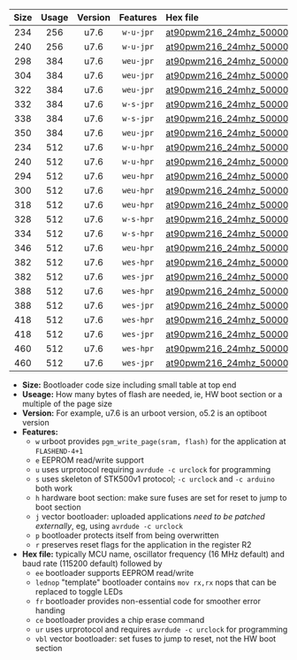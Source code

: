 |Size|Usage|Version|Features|Hex file|
|:-:|:-:|:-:|:-:|:--|
|234|256|u7.6|`w-u-jpr`|[at90pwm216_24mhz_500000bps_ur_vbl.hex](https://raw.githubusercontent.com/stefanrueger/urboot/main/at90pwm216_24mhz_500000bps_ur_vbl.hex)|
|240|256|u7.6|`w-u-jpr`|[at90pwm216_24mhz_500000bps_lednop_ur_vbl.hex](https://raw.githubusercontent.com/stefanrueger/urboot/main/at90pwm216_24mhz_500000bps_lednop_ur_vbl.hex)|
|298|384|u7.6|`weu-jpr`|[at90pwm216_24mhz_500000bps_ee_ur_vbl.hex](https://raw.githubusercontent.com/stefanrueger/urboot/main/at90pwm216_24mhz_500000bps_ee_ur_vbl.hex)|
|304|384|u7.6|`weu-jpr`|[at90pwm216_24mhz_500000bps_ee_lednop_ur_vbl.hex](https://raw.githubusercontent.com/stefanrueger/urboot/main/at90pwm216_24mhz_500000bps_ee_lednop_ur_vbl.hex)|
|322|384|u7.6|`weu-jpr`|[at90pwm216_24mhz_500000bps_ee_lednop_fr_ur_vbl.hex](https://raw.githubusercontent.com/stefanrueger/urboot/main/at90pwm216_24mhz_500000bps_ee_lednop_fr_ur_vbl.hex)|
|332|384|u7.6|`w-s-jpr`|[at90pwm216_24mhz_500000bps_vbl.hex](https://raw.githubusercontent.com/stefanrueger/urboot/main/at90pwm216_24mhz_500000bps_vbl.hex)|
|338|384|u7.6|`w-s-jpr`|[at90pwm216_24mhz_500000bps_lednop_vbl.hex](https://raw.githubusercontent.com/stefanrueger/urboot/main/at90pwm216_24mhz_500000bps_lednop_vbl.hex)|
|350|384|u7.6|`weu-jpr`|[at90pwm216_24mhz_500000bps_ee_lednop_fr_ce_ur_vbl.hex](https://raw.githubusercontent.com/stefanrueger/urboot/main/at90pwm216_24mhz_500000bps_ee_lednop_fr_ce_ur_vbl.hex)|
|234|512|u7.6|`w-u-hpr`|[at90pwm216_24mhz_500000bps_ur.hex](https://raw.githubusercontent.com/stefanrueger/urboot/main/at90pwm216_24mhz_500000bps_ur.hex)|
|240|512|u7.6|`w-u-hpr`|[at90pwm216_24mhz_500000bps_lednop_ur.hex](https://raw.githubusercontent.com/stefanrueger/urboot/main/at90pwm216_24mhz_500000bps_lednop_ur.hex)|
|294|512|u7.6|`weu-hpr`|[at90pwm216_24mhz_500000bps_ee_ur.hex](https://raw.githubusercontent.com/stefanrueger/urboot/main/at90pwm216_24mhz_500000bps_ee_ur.hex)|
|300|512|u7.6|`weu-hpr`|[at90pwm216_24mhz_500000bps_ee_lednop_ur.hex](https://raw.githubusercontent.com/stefanrueger/urboot/main/at90pwm216_24mhz_500000bps_ee_lednop_ur.hex)|
|318|512|u7.6|`weu-hpr`|[at90pwm216_24mhz_500000bps_ee_lednop_fr_ur.hex](https://raw.githubusercontent.com/stefanrueger/urboot/main/at90pwm216_24mhz_500000bps_ee_lednop_fr_ur.hex)|
|328|512|u7.6|`w-s-hpr`|[at90pwm216_24mhz_500000bps.hex](https://raw.githubusercontent.com/stefanrueger/urboot/main/at90pwm216_24mhz_500000bps.hex)|
|334|512|u7.6|`w-s-hpr`|[at90pwm216_24mhz_500000bps_lednop.hex](https://raw.githubusercontent.com/stefanrueger/urboot/main/at90pwm216_24mhz_500000bps_lednop.hex)|
|346|512|u7.6|`weu-hpr`|[at90pwm216_24mhz_500000bps_ee_lednop_fr_ce_ur.hex](https://raw.githubusercontent.com/stefanrueger/urboot/main/at90pwm216_24mhz_500000bps_ee_lednop_fr_ce_ur.hex)|
|382|512|u7.6|`wes-hpr`|[at90pwm216_24mhz_500000bps_ee.hex](https://raw.githubusercontent.com/stefanrueger/urboot/main/at90pwm216_24mhz_500000bps_ee.hex)|
|382|512|u7.6|`wes-jpr`|[at90pwm216_24mhz_500000bps_ee_vbl.hex](https://raw.githubusercontent.com/stefanrueger/urboot/main/at90pwm216_24mhz_500000bps_ee_vbl.hex)|
|388|512|u7.6|`wes-hpr`|[at90pwm216_24mhz_500000bps_ee_lednop.hex](https://raw.githubusercontent.com/stefanrueger/urboot/main/at90pwm216_24mhz_500000bps_ee_lednop.hex)|
|388|512|u7.6|`wes-jpr`|[at90pwm216_24mhz_500000bps_ee_lednop_vbl.hex](https://raw.githubusercontent.com/stefanrueger/urboot/main/at90pwm216_24mhz_500000bps_ee_lednop_vbl.hex)|
|418|512|u7.6|`wes-hpr`|[at90pwm216_24mhz_500000bps_ee_lednop_fr.hex](https://raw.githubusercontent.com/stefanrueger/urboot/main/at90pwm216_24mhz_500000bps_ee_lednop_fr.hex)|
|418|512|u7.6|`wes-jpr`|[at90pwm216_24mhz_500000bps_ee_lednop_fr_vbl.hex](https://raw.githubusercontent.com/stefanrueger/urboot/main/at90pwm216_24mhz_500000bps_ee_lednop_fr_vbl.hex)|
|460|512|u7.6|`wes-hpr`|[at90pwm216_24mhz_500000bps_ee_lednop_fr_ce.hex](https://raw.githubusercontent.com/stefanrueger/urboot/main/at90pwm216_24mhz_500000bps_ee_lednop_fr_ce.hex)|
|460|512|u7.6|`wes-jpr`|[at90pwm216_24mhz_500000bps_ee_lednop_fr_ce_vbl.hex](https://raw.githubusercontent.com/stefanrueger/urboot/main/at90pwm216_24mhz_500000bps_ee_lednop_fr_ce_vbl.hex)|

- **Size:** Bootloader code size including small table at top end
- **Useage:** How many bytes of flash are needed, ie, HW boot section or a multiple of the page size
- **Version:** For example, u7.6 is an urboot version, o5.2 is an optiboot version
- **Features:**
  + `w` urboot provides `pgm_write_page(sram, flash)` for the application at `FLASHEND-4+1`
  + `e` EEPROM read/write support
  + `u` uses urprotocol requiring `avrdude -c urclock` for programming
  + `s` uses skeleton of STK500v1 protocol; `-c urclock` and `-c arduino` both work
  + `h` hardware boot section: make sure fuses are set for reset to jump to boot section
  + `j` vector bootloader: uploaded applications *need to be patched externally*, eg, using `avrdude -c urclock`
  + `p` bootloader protects itself from being overwritten
  + `r` preserves reset flags for the application in the register R2
- **Hex file:** typically MCU name, oscillator frequency (16 MHz default) and baud rate (115200 default) followed by
  + `ee` bootloader supports EEPROM read/write
  + `lednop` "template" bootloader contains `mov rx,rx` nops that can be replaced to toggle LEDs
  + `fr` bootloader provides non-essential code for smoother error handing
  + `ce` bootloader provides a chip erase command
  + `ur` uses urprotocol and requires `avrdude -c urclock` for programming
  + `vbl` vector bootloader: set fuses to jump to reset, not the HW boot section

